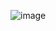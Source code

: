 ![image](https://github.com/MianajiAli/seshanbe/assets/87234097/9374d60d-b2d4-4b9d-9619-469b71dfc4dc)
